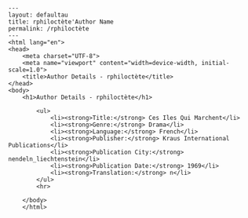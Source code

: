 
    ---
    layout: defaultau
    title: rphiloctète'Author Name 
    permalink: /rphiloctète
    ---
    <html lang="en">
    <head>
        <meta charset="UTF-8">
        <meta name="viewport" content="width=device-width, initial-scale=1.0">
        <title>Author Details - rphiloctète</title>
    </head>
    <body>
        <h1>Author Details - rphiloctète</h1>
        
            <ul>
                <li><strong>Title:</strong> Ces Iles Qui Marchent</li>
                <li><strong>Genre:</strong> Drama</li>
                <li><strong>Language:</strong> French</li>
                <li><strong>Publisher:</strong> Kraus International Publications</li>
                <li><strong>Publication City:</strong> nendeln_liechtenstein</li>
                <li><strong>Publication Date:</strong> 1969</li>
                <li><strong>Translation:</strong> n</li>
            </ul>
            <hr>
            
        </body>
        </html>
        